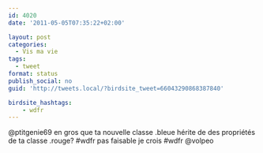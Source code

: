 ```yaml
---
id: 4020
date: '2011-05-05T07:35:22+02:00'

layout: post
categories:
  - Vis ma vie
tags:
  - tweet
format: status
publish_social: no
guid: 'http://tweets.local/?birdsite_tweet=66043290868387840'

birdsite_hashtags:
    - wdfr
---
```


@ptitgenie69 en gros que ta nouvelle classe .bleue hérite de des propriétés de ta classe .rouge? #wdfr pas faisable je crois #wdfr @volpeo